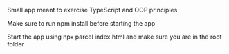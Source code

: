 Small app meant to exercise TypeScript and OOP principles

Make sure to run npm install before starting the app

Start the app using npx parcel index.html and make sure you are in the root folder
